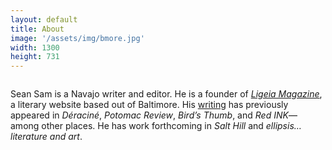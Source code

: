 ```yaml
---
layout: default
title: About
image: '/assets/img/bmore.jpg'
width: 1300
height: 731
---
```


<div class="column col-7 col-sm-12 content animated fadeIn">
<div class="wrapper">
<p>Sean Sam is a Navajo writer and editor. He is a founder of <a href="https://www.ligeiamagazine.com" target="_blank"><em>Ligeia Magazine</em></a>, a literary website based out of Baltimore. His <a href="{{ '/words/' | prepend: site.baseurl }}">writing</a>  has previously appeared in <em>Déraciné</em>, <em>Potomac Review</em>, <em>Bird’s Thumb</em>, and <em>Red INK</em>&mdash;among other places. He has work forthcoming in <em>Salt Hill</em> and <em> ellipsis…literature and art</em>.
</p>
</div>
</div>
